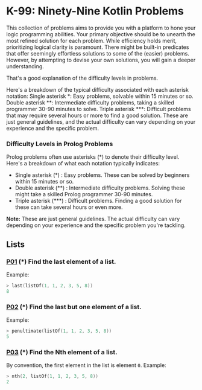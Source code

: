 # K-99: Ninety-Nine Kotlin Problems

This collection of problems aims to provide you with a platform to hone your logic programming abilities. Your primary objective should be to unearth the most refined solution for each problem. While efficiency holds merit, prioritizing logical clarity is paramount. There might be built-in predicates that offer seemingly effortless solutions to some of the (easier) problems. However, by attempting to devise your own solutions, you will gain a deeper understanding.

That's a good explanation of the difficulty levels in problems.

Here's a breakdown of the typical difficulty associated with each asterisk notation:
Single asterisk *: Easy problems, solvable within 15 minutes or so. 
Double asterisk **: Intermediate difficulty problems, taking a skilled programmer 30-90 minutes to solve. 
Triple asterisk ***: Difficult problems that may require several hours or more to find a good solution. 
These are just general guidelines, and the actual difficulty can vary depending on your experience and the specific problem.

### Difficulty Levels in Prolog Problems

Prolog problems often use asterisks (*) to denote their difficulty level. Here's a breakdown of what each notation typically indicates:

* Single asterisk (*) : Easy problems. These can be solved by beginners within 15 minutes or so.
* Double asterisk (**) : Intermediate difficulty problems. Solving these might take a skilled Prolog programmer 30-90 minutes.
* Triple asterisk (***) : Difficult problems.  Finding a good solution for these can take several hours or even more.

**Note:** These are just general guidelines. The actual difficulty can vary depending on your experience and the specific problem you're tackling.

## Lists

### [P01][] (*) Find the last element of a list.
Example:
``` kotlin
> last(listOf(1, 1, 2, 3, 5, 8))
8
```

### [P02][] (*) Find the last but one element of a list.
Example:
``` kotlin
> penultimate(listOf(1, 1, 2, 3, 5, 8))
5
```

### [P03][] (*) Find the Nth element of a list.
By convention, the first element in the list is element ``0``.
Example:
``` kotlin
> nth(2, listOf(1, 1, 2, 3, 5, 8))
2
```






[P01]: https://github.com/ahmt42/99-kotlin
[P02]: https://github.com/ahmt42/99-kotlin
[P03]: https://github.com/ahmt42/99-kotlin


